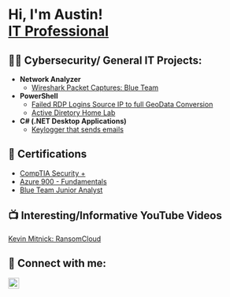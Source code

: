 <h1>Hi, I'm Austin! <br/> </a> <a href="https://www.linkedin.com/in/digtialforensics5/details/certifications//"> IT Professional</a> </h1>

<h2>👨‍💻 Cybersecurity/ General IT Projects:</h2>
  
- <b>Network Analyzer</b>
  - [Wireshark Packet Captures: Blue Team](https://github.com/Light89byte/NetworkAnalyzer/blob/main/README.md)
- <b>PowerShell</b>
  - [Failed RDP Logins Source IP to full GeoData Conversion](https://github.com/Light89byte/SIEM)
  - [Active Diretory Home Lab](https://github.com/Light89byte/ActiveDirectoryLab/tree/main)
- <b>C# (.NET Desktop Applications)</b>
  - [Keylogger that sends emails](https://github.com/Light89byte/KeyloggerEmail)

<h2> 📃 Certifications</h2>

  - [CompTIA Security +](https://www.credly.com/badges/206b730a-ca47-430c-a312-30e5e6260747/public_url)
  - [Azure 900 - Fundamentals](https://learn.microsoft.com/en-us/users/austinallred-7369/transcript/71wnehp22geznjl)
  - [Blue Team Junior Analyst](https://elearning.securityblue.team/home/certificate/962335418)
<h2>📺 Interesting/Informative YouTube Videos</h2>

[Kevin Mitnick: RansomCloud](https://youtu.be/e16STDOf-xs?si=jkxubdy40ey4W3Ys)


<h2> 🤳 Connect with me:</h2>

[<img align="left" alt="AustinAllred | LinkedIn" width="22px" src="https://cdn.jsdelivr.net/npm/simple-icons@v3/icons/linkedin.svg" />][linkedin]


[linkedin]: https://www.linkedin.com/in/digtialforensics5/

<!--
**joshmadakor1/joshmadakor1** is a ✨ _special_ ✨ repository because its `README.md` (this file) appears on your GitHub profile.

Here are some ideas to get you started:

- 🔭 I’m currently working on ...
- 🌱 I’m currently learning ...
- 👯 I’m looking to collaborate on ...
- 🤔 I’m looking for help with ...
- 💬 Ask me about ...
- 📫 How to reach me: ...
- ⚡ Fun fact: ...
-->
